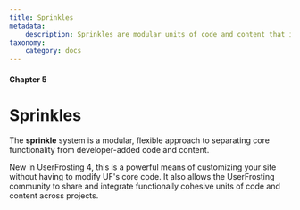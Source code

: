 ```yaml
---
title: Sprinkles
metadata:
    description: Sprinkles are modular units of code and content that implement some feature or override some default behavior of UserFrosting.
taxonomy:
    category: docs
---
```


#### Chapter 5

# Sprinkles

The **sprinkle** system is a modular, flexible approach to separating core functionality from developer-added code and content.

New in UserFrosting 4, this is a powerful means of customizing your site without having to modify UF's core code.  It also allows the UserFrosting community to share and integrate functionally cohesive units of code and content across projects.
